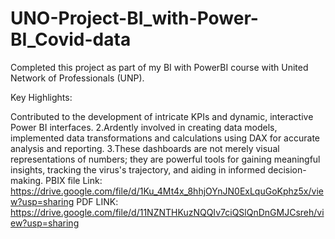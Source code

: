 # UNO-Project-BI_with-Power-BI_Covid-data
Completed this project as part of my BI with PowerBI course with United Network of Professionals (UNP).

Key Highlights:

Contributed to the development of intricate KPIs and dynamic, interactive Power BI interfaces. 2.Ardently involved in creating data models, implemented data transformations and calculations using DAX for accurate analysis and reporting. 3.These dashboards are not merely visual representations of numbers; they are powerful tools for gaining meaningful insights, tracking the virus's trajectory, and aiding in informed decision-making.
PBIX file Link: https://drive.google.com/file/d/1Ku_4Mt4x_8hhjOYnJN0ExLquGoKphz5x/view?usp=sharing
PDF LINK: https://drive.google.com/file/d/11NZNTHKuzNQQIv7ciQSlQnDnGMJCsreh/view?usp=sharing
